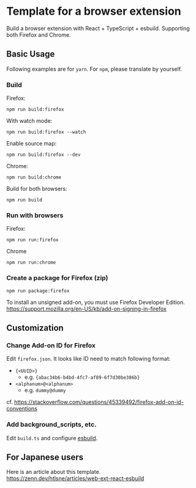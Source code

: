 # Template for a browser extension

Build a browser extension with React + TypeScript + esbuild.
Supporting both Firefox and Chrome.

## Basic Usage

Following examples are for `yarn`. For `npm`, please translate by yourself.

### Build

Firefox:

```
npm run build:firefox
```

With watch mode:

```
npm run build:firefox --watch
```

Enable source map:

```
npm run build:firefox --dev
```

Chrome:

```
npm run build:chrome
```

Build for both browsers:

```
npm run build
```

### Run with browsers

Firefox:

```
npm run run:firefox
```

Chrome

```
npm run run:chrome
```

### Create a package for Firefox (zip)

```
npm run package:firefox
```

To install an unsigned add-on, you must use Firefox Developer Edition.
https://support.mozilla.org/en-US/kb/add-on-signing-in-firefox

## Customization

### Change Add-on ID for Firefox

Edit `firefox.json`.
It looks like ID need to match following format:

- `{<UUID>}`
  - e.g. `{abac34b6-b4bd-4fc7-af89-6f7d30be386b}`
- `<alphanum>@<alphanum>`
  - e.g. `dummy@dummy`

cf. https://stackoverflow.com/questions/45339492/firefox-add-on-id-conventions

### Add background_scripts, etc.

Edit `build.ts` and configure [esbuild](https://esbuild.github.io/).

## For Japanese users

Here is an article about this template.  
https://zenn.dev/htlsne/articles/web-ext-react-esbuild

